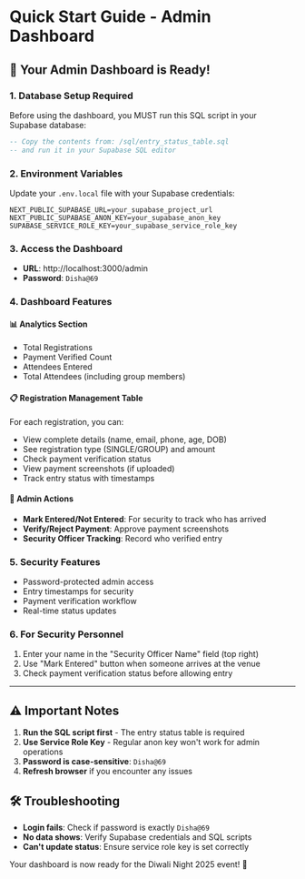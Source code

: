 # Quick Start Guide - Admin Dashboard

## 🚀 Your Admin Dashboard is Ready!

### 1. **Database Setup Required**
Before using the dashboard, you MUST run this SQL script in your Supabase database:

```sql
-- Copy the contents from: /sql/entry_status_table.sql
-- and run it in your Supabase SQL editor
```

### 2. **Environment Variables**
Update your `.env.local` file with your Supabase credentials:
```env
NEXT_PUBLIC_SUPABASE_URL=your_supabase_project_url
NEXT_PUBLIC_SUPABASE_ANON_KEY=your_supabase_anon_key
SUPABASE_SERVICE_ROLE_KEY=your_supabase_service_role_key
```

### 3. **Access the Dashboard**
- **URL**: http://localhost:3000/admin
- **Password**: `Disha@69`

### 4. **Dashboard Features**

#### 📊 **Analytics Section**
- Total Registrations
- Payment Verified Count
- Attendees Entered
- Total Attendees (including group members)

#### 📋 **Registration Management Table**
For each registration, you can:
- View complete details (name, email, phone, age, DOB)
- See registration type (SINGLE/GROUP) and amount
- Check payment verification status
- View payment screenshots (if uploaded)
- Track entry status with timestamps

#### 🔧 **Admin Actions**
- **Mark Entered/Not Entered**: For security to track who has arrived
- **Verify/Reject Payment**: Approve payment screenshots
- **Security Officer Tracking**: Record who verified entry

### 5. **Security Features**
- Password-protected admin access
- Entry timestamps for security
- Payment verification workflow
- Real-time status updates

### 6. **For Security Personnel**
1. Enter your name in the "Security Officer Name" field (top right)
2. Use "Mark Entered" button when someone arrives at the venue
3. Check payment verification status before allowing entry

---

## ⚠️ Important Notes

1. **Run the SQL script first** - The entry status table is required
2. **Use Service Role Key** - Regular anon key won't work for admin operations
3. **Password is case-sensitive**: `Disha@69`
4. **Refresh browser** if you encounter any issues

## 🛠️ Troubleshooting

- **Login fails**: Check if password is exactly `Disha@69`
- **No data shows**: Verify Supabase credentials and SQL scripts
- **Can't update status**: Ensure service role key is set correctly

Your dashboard is now ready for the Diwali Night 2025 event! 🎉